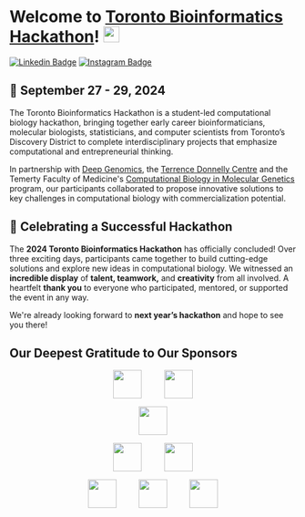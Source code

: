 # Welcome to [Toronto Bioinformatics Hackathon](https://hackbio.ca)! <img src="https://media.giphy.com/media/hvRJCLFzcasrR4ia7z/giphy.gif" width="28px" height="28px">

[![Linkedin Badge](https://img.shields.io/badge/LinkedIn-0077B5?style=for-the-badge&logo=linkedin&logoColor=white)](https://www.linkedin.com/company/toronto-biohackathon/)
[![Instagram Badge](https://img.shields.io/badge/Instagram-E4405F?style=for-the-badge&logo=instagram&logoColor=white)](https://www.instagram.com/biohackathon.to?igsh=MXBnamt6YjQzeW81Zg%3D%3D&utm_source=qr)

## 🎯 September 27 - 29, 2024

The Toronto Bioinformatics Hackathon is a student-led computational biology hackathon, bringing together early career bioinformaticians, molecular biologists, statisticians, and computer scientists from Toronto’s Discovery District to complete interdisciplinary projects that emphasize computational and entrepreneurial thinking.

In partnership with [Deep Genomics](https://www.deepgenomics.com/), the [Terrence Donnelly Centre](https://thedonnellycentre.utoronto.ca/) and the Temerty Faculty of Medicine's [Computational Biology in Molecular Genetics](https://moleculargenetics.utoronto.ca/cbmg) program, our participants collaborated to propose innovative solutions to key challenges in computational biology with commercialization potential.

## 🎉 Celebrating a Successful Hackathon

The **2024 Toronto Bioinformatics Hackathon** has officially concluded! Over three exciting days, participants came together to build cutting-edge solutions and explore new ideas in computational biology. We witnessed an **incredible display** of **talent, teamwork,** and **creativity** from all involved. A heartfelt **thank you** to everyone who participated, mentored, or supported the event in any way.

We're already looking forward to **next year’s hackathon** and hope to see you there!

## Our Deepest Gratitude to Our Sponsors

<p align="center" style="text-align: center; white-space: nowrap;">
  <picture>
    <source srcset="https://hackbio.ca/img/logos-github/darkmode/ccbr.png" media="(prefers-color-scheme: dark)">
    <img src="https://hackbio.ca/img/logos-github/lightmode/ccbr.png" height="50px" style="display: inline-block; vertical-align: middle;">
  </picture>
  &nbsp;&nbsp;&nbsp;&nbsp;&nbsp;&nbsp;&nbsp;&nbsp;
  <picture>
    <source srcset="https://hackbio.ca/img/logos-github/darkmode/mogen.png" media="(prefers-color-scheme: dark)">
    <img src="https://hackbio.ca/img/logos-github/lightmode/mogen.png" height="50px" style="display: inline-block; vertical-align: middle;">
  </picture>
</p>

<p align="center" style="text-align: center; white-space: nowrap;">
  <picture>
    <source srcset="https://hackbio.ca/img/logos-github/darkmode/dg.png" media="(prefers-color-scheme: dark)">
    <img src="https://hackbio.ca/img/logos-github/lightmode/dg.png" height="50px" style="display: inline-block; vertical-align: middle;">
  </picture>
</p>

<p align="center" style="text-align: center; white-space: nowrap;">
  <picture>
    <source srcset="https://hackbio.ca/img/logos-github/darkmode/csb.png" media="(prefers-color-scheme: dark)">
    <img src="https://hackbio.ca/img/logos-github/lightmode/csb.png" height="50px" style="display: inline-block; vertical-align: middle;">
  </picture>
  &nbsp;&nbsp;&nbsp;&nbsp;&nbsp;&nbsp;&nbsp;&nbsp;
  <picture>
    <source srcset="https://hackbio.ca/img/logos-github/darkmode/da-horizontal.png" media="(prefers-color-scheme: dark)">
    <img src="https://hackbio.ca/img/logos-github/lightmode/da-horizontal.png" height="50px" style="display: inline-block; vertical-align: middle;">
  </picture>
</p>

<p align="center" style="text-align: center; white-space: nowrap;">
  <picture>
    <source srcset="https://hackbio.ca/img/logos-github/darkmode/wolfram.png" media="(prefers-color-scheme: dark)">
    <img src="https://hackbio.ca/img/logos-github/lightmode/wolfram.png" height="50px" style="display: inline-block; vertical-align: middle;">
  </picture>
  &nbsp;&nbsp;&nbsp;&nbsp;&nbsp;&nbsp;&nbsp;&nbsp;
  <picture>
    <source srcset="https://hackbio.ca/img/logos-github/darkmode/bioinformatics.png" media="(prefers-color-scheme: dark)">
    <img src="https://hackbio.ca/img/logos-github/lightmode/bioinformatics.png" height="50px" style="display: inline-block; vertical-align: middle;">
  </picture>
  &nbsp;&nbsp;&nbsp;&nbsp;&nbsp;&nbsp;&nbsp;&nbsp;
  <picture>
    <source srcset="https://hackbio.ca/img/logos-github/darkmode/gbb.png" media="(prefers-color-scheme: dark)">
    <img src="https://hackbio.ca/img/logos-github/lightmode/gbb.png" height="50px" style="display: inline-block; vertical-align: middle;">
  </picture>
</p>
